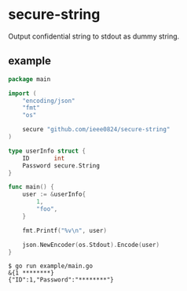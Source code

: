# secure-string

Output confidential string to stdout as dummy string.

## example

```Go
package main

import (
	"encoding/json"
	"fmt"
	"os"

	secure "github.com/ieee0824/secure-string"
)

type userInfo struct {
	ID       int
	Password secure.String
}

func main() {
	user := &userInfo{
		1,
		"foo",
	}

	fmt.Printf("%v\n", user)

	json.NewEncoder(os.Stdout).Encode(user)
}
```

```
$ go run example/main.go 
&{1 ********}
{"ID":1,"Password":"********"}
```